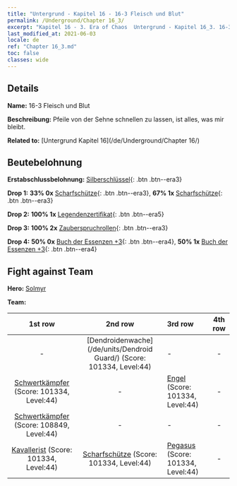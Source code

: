 ```yaml
---
title: "Untergrund - Kapitel 16 - 16-3 Fleisch und Blut"
permalink: /Underground/Chapter 16_3/
excerpt: "Kapitel 16 - 3. Era of Chaos  Untergrund - Kapitel 16_3. 16-3 Fleisch und Blut"
last_modified_at: 2021-06-03
locale: de
ref: "Chapter 16_3.md"
toc: false
classes: wide
---
```


## Details

 **Name:** 16-3 Fleisch und Blut

 **Beschreibung:** Pfeile von der Sehne schnellen zu lassen, ist alles, was mir bleibt.

 **Related to:** [Untergrund Kapitel 16](/de/Underground/Chapter 16/)

## Beutebelohnung

 **Erstabschlussbelohnung:** [Silberschlüssel](/ItemsDE/con_693/){: .btn .btn--era3}

 **Drop 1:** **33% 0x** [Scharfschütze](/ItemsDE/unt_191/){: .btn .btn--era3}, **67% 1x** [Scharfschütze](/ItemsDE/unt_191/){: .btn .btn--era3}

 **Drop 2:** **100% 1x** [Legendenzertifikat](/ItemsDE/mat_67/){: .btn .btn--era5}

 **Drop 3:** **100% 2x** [Zauberspruchrollen](/ItemsDE/con_694/){: .btn .btn--era3}

 **Drop 4:** **50% 0x** [Buch der Essenzen +3](/ItemsDE/mat_60/){: .btn .btn--era4}, **50% 1x** [Buch der Essenzen +3](/ItemsDE/mat_60/){: .btn .btn--era4}


## Fight against Team
 **Hero:** [Solmyr](/de/heroes/Solmyr/)

 **Team:**


  | 1st row | 2nd row | 3rd row | 4th row |
  |:----:|:----:|:----|:----:|
  | - | [Dendroidenwache](/de/units/Dendroid Guard/) (Score: 101334, Level:44)  | - | - |
  | [Schwertkämpfer](/de/units/Swordsman/) (Score: 101334, Level:44)  | - | [Engel](/de/units/Angel/) (Score: 101334, Level:44)  | - |
  | [Schwertkämpfer](/de/units/Swordsman/) (Score: 108849, Level:44)  | - | - | - |
  | [Kavallerist](/de/units/Cavalier/) (Score: 101334, Level:44)  | [Scharfschütze](/de/units/Marksman/) (Score: 101334, Level:44)  | [Pegasus](/de/units/Pegasus/) (Score: 101334, Level:44)  | - |


